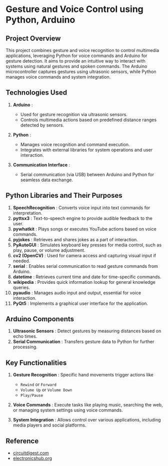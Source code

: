 # Gesture and Voice Control using Python, Arduino

## **Project Overview**

This project combines gesture and voice recognition to control multimedia applications, leveraging Python for voice commands and Arduino for gesture detection. It aims to provide an intuitive way to interact with systems using natural gestures and spoken commands. The Arduino microcontroller captures gestures using ultrasonic sensors, while Python manages voice commands and system integration.

## **Technologies Used**

1. **Arduino** :

   * Used for gesture recognition via ultrasonic sensors.
   * Controls multimedia actions based on predefined distance ranges detected by sensors.
2. **Python** :

   * Manages voice recognition and command execution.
   * Integrates with external libraries for system operations and user interaction.
3. **Communication Interface** :

   * Serial communication (via USB) between Arduino and Python for seamless data exchange.

## **Python Libraries and Their Purposes**

1. **SpeechRecognition** : Converts voice input into text commands for interpretation.
2. **pyttsx3** : Text-to-speech engine to provide audible feedback to the user.
3. **pywhatkit** : Plays songs or executes YouTube actions based on voice commands.
4. **pyjokes** : Retrieves and shares jokes as a part of interaction.
5. **PyAutoGUI** : Simulates keyboard key presses for media control, such as play, pause, or volume adjustment.
6. **cv2 (OpenCV)** : Used for camera access and capturing visual input if needed.
7. **serial** : Enables serial communication to read gesture commands from Arduino.
8. **datetime** : Retrieves current time and date for time-specific commands.
9. **wikipedia** : Provides quick information lookup for general knowledge queries.
10. **pyaudio** : Manages audio input and output, essential for voice interaction.
11. **PyQt5** : Implements a graphical user interface for the application.

## **Arduino Components**

1. **Ultrasonic Sensors** : Detect gestures by measuring distances based on echo times.
2. **Serial Communication** : Transfers gesture data to Python for further processing.

## **Key Functionalities**

1. **Gesture Recognition** : Specific hand movements trigger actions like

   * `Rewind` or `Forward`
   * `Volume Up` or `Volume Down`
   * `Play/Pause`
2. **Voice Commands** : Execute tasks like playing music, searching the web, or managing system settings using voice commands.
3. **System Integration** : Allows control over various applications, including media players and social platforms.

## Reference

* [circuitdigest.com](https://circuitdigest.com/microcontroller-projects/control-your-computer-with-hand-gestures)
* [electronicshub.org](https://www.electronicshub.org/arduino-based-hand-gesture-control-computer/)

